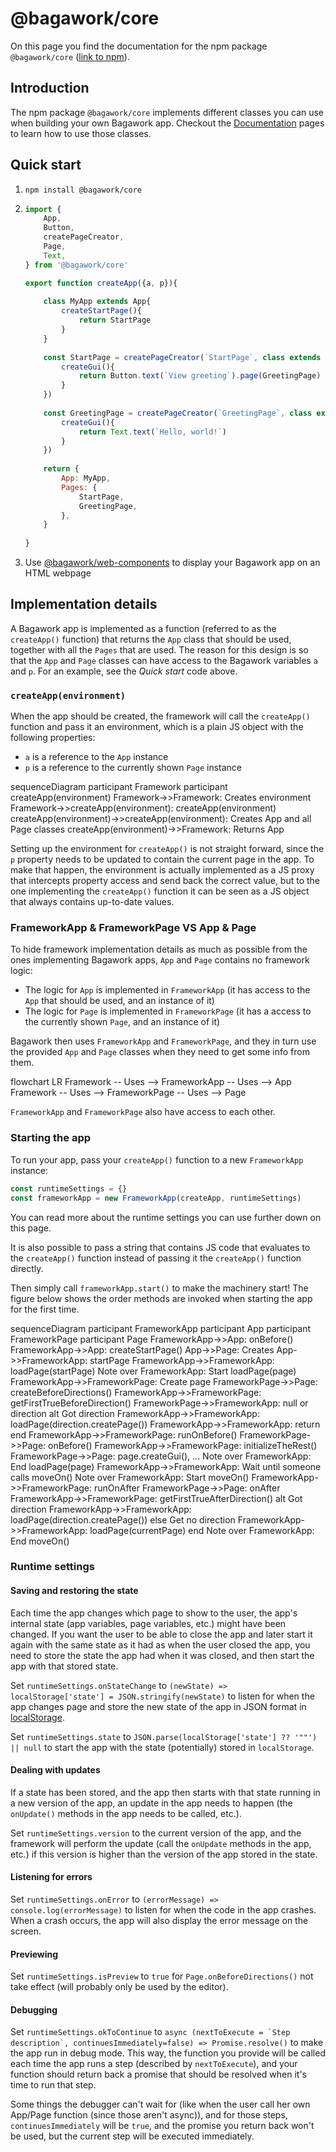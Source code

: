 <script>
	import Mermaid from '$lib/Mermaid.svelte'
</script>

# @bagawork/core
On this page you find the documentation for the npm package `@bagawork/core` ([link to npm](https://www.npmjs.com/package/@bagawork/core)).




## Introduction
The npm package `@bagawork/core` implements different classes you can use when building your own Bagawork app. Checkout the [Documentation](/documentation) pages to learn how to use those classes.





## Quick start
1. `npm install @bagawork/core`
2. 
	```js
	import {
		App,
		Button,
		createPageCreator, 
		Page,
		Text,
	} from '@bagawork/core'

	export function createApp({a, p}){
		
		class MyApp extends App{
			createStartPage(){
				return StartPage
			}
		}
		
		const StartPage = createPageCreator(`StartPage`, class extends Page{
			createGui(){
				return Button.text(`View greeting`).page(GreetingPage)
			}
		})
		
		const GreetingPage = createPageCreator(`GreetingPage`, class extends Page{
			createGui(){
				return Text.text(`Hello, world!`)
			}
		})
		
		return {
			App: MyApp,
			Pages: {
				StartPage,
				GreetingPage,
			},
		}
		
	}
	```
3. Use [@bagawork/web-components](/implementation/web-components) to display your Bagawork app on an HTML webpage




## Implementation details
A Bagawork app is implemented as a function (referred to as the `createApp()` function) that returns the `App` class that should be used, together with all the `Pages` that are used. The reason for this design is so that the `App` and `Page` classes can have access to the Bagawork variables `a` and `p`. For an example, see the *Quick start* code above.





### `createApp(environment)`
When the app should be created, the framework will call the `createApp()` function and pass it an environment, which is a plain JS object with the following properties:

* `a` is a reference to the `App` instance
* `p` is a reference to the currently shown `Page` instance

<Mermaid>
sequenceDiagram
	participant Framework
	participant createApp(environment)
	Framework->>Framework: Creates environment
	Framework->>createApp(environment): createApp(environment)
	createApp(environment)->>createApp(environment): Creates App and all Page classes
	createApp(environment)->>Framework: Returns App
</Mermaid>

Setting up the environment for `createApp()` is not straight forward, since the `p` property needs to be updated to contain the current page in the app. To make that happen, the environment is actually implemented as a JS proxy that intercepts property access and send back the correct value, but to the one implementing the `createApp()` function it can be seen as a JS object that always contains up-to-date values.





### FrameworkApp & FrameworkPage VS App & Page
To hide framework implementation details as much as possible from the ones implementing Bagawork apps, `App` and `Page` contains no framework logic:

* The logic for `App` is implemented in `FrameworkApp` (it has access to the `App` that should be used, and an instance of it)
* The logic for `Page` is implemented in `FrameworkPage` (it has a access to the currently shown `Page`, and an instance of it)

Bagawork then uses `FrameworkApp` and `FrameworkPage`, and they in turn use the provided `App` and `Page` classes when they need to get some info from them. 

<Mermaid>
flowchart LR
	Framework -- Uses --> FrameworkApp -- Uses --> App
	Framework -- Uses --> FrameworkPage -- Uses --> Page
</Mermaid>

`FrameworkApp` and `FrameworkPage` also have access to each other.




### Starting the app
To run your app, pass your `createApp()` function to a new `FrameworkApp` instance:

```js
const runtimeSettings = {}
const frameworkApp = new FrameworkApp(createApp, runtimeSettings)
```

You can read more about the runtime settings you can use further down on this page.

It is also possible to pass a string that contains JS code that evaluates to the `createApp()` function instead of passing it the `createApp()` function directly.

Then simply call `frameworkApp.start()` to make the machinery start! The figure below shows the order methods are invoked when starting the app for the first time.

<Mermaid>
sequenceDiagram
	participant FrameworkApp
	participant App
	participant FrameworkPage
	participant Page
	FrameworkApp->>App: onBefore()
	FrameworkApp->>App: createStartPage()
	App->>Page: Creates
	App->>FrameworkApp: startPage
	FrameworkApp->>FrameworkApp: loadPage(startPage)
	Note over FrameworkApp: Start loadPage(page)
	FrameworkApp->>FrameworkPage: Create page
	FrameworkPage->>Page: createBeforeDirections()
	FrameworkApp->>FrameworkPage: getFirstTrueBeforeDirection()
	FrameworkPage->>FrameworkApp: null or direction
	alt Got direction
		FrameworkApp->>FrameworkApp: loadPage(direction.createPage())
		FrameworkApp->>FrameworkApp: return
	end
	FrameworkApp->>FrameworkPage: runOnBefore()
	FrameworkPage->>Page: onBefore()
	FrameworkApp->>FrameworkPage: initializeTheRest()
	FrameworkPage->>Page: page.createGui(), ...
	Note over FrameworkApp: End loadPage(page)
	FrameworkApp->>FrameworkApp: Wait until someone calls moveOn()
	Note over FrameworkApp: Start moveOn()
	FrameworkApp->>FrameworkPage: runOnAfter
	FrameworkPage->>Page: onAfter
	FrameworkApp->>FrameworkPage: getFirstTrueAfterDirection()
	alt Got direction
		FrameworkApp->>FrameworkApp: loadPage(direction.createPage())
	else Get no direction
		FrameworkApp->>FrameworkApp: loadPage(currentPage)
	end
	Note over FrameworkApp: End moveOn()
</Mermaid>





### Runtime settings

#### Saving and restoring the state
Each time the app changes which page to show to the user, the app's internal state (app variables, page variables, etc.) might have been changed. If you want the user to be able to close the app and later start it again with the same state as it had as when the user closed the app, you need to store the state the app had when it was closed, and then start the app with that stored state.

Set `runtimeSettings.onStateChange` to `(newState) => localStorage['state'] = JSON.stringify(newState)` to listen for when the app changes page and store the new state of the app in JSON format in [localStorage](https://developer.mozilla.org/en-US/docs/Web/API/Window/localStorage).

Set `runtimeSettings.state` to `JSON.parse(localStorage['state'] ?? '""') || null` to start the app with the state (potentially) stored in `localStorage`.




#### Dealing with updates
If a state has been stored, and the app then starts with that state running in a new version of the app, an update in the app needs to happen (the `onUpdate()` methods in the app needs to be called, etc.).

Set `runtimeSettings.version` to the current version of the app, and the framework will perform the update (call the `onUpdate` methods in the app, etc.) if this version is higher than the version of the app stored in the state.




#### Listening for errors
Set `runtimeSettings.onError` to `(errorMessage) => console.log(errorMessage)` to listen for when the code in the app crashes. When a crash occurs, the app will also display the error message on the screen. 



#### Previewing
Set `runtimeSettings.isPreview` to `true` for `Page.onBeforeDirections()` not take effect (will probably only be used by the editor).



#### Debugging
Set `runtimeSettings.okToContinue` to `` async (nextToExecute = `Step description`, continuesImmediately=false) => Promise.resolve() `` to make the app run in debug mode. This way, the function you provide will be called each time the app runs a step (described by `nextToExecute`), and your function should return back a promise that should be resolved when it's time to run that step.

Some things the debugger can't wait for (like when the user call her own App/Page function (since those aren't async)), and for those steps, `continuesImmediately` will be `true`, and the promise you return back won't be used, but the current step will be executed immediately. 